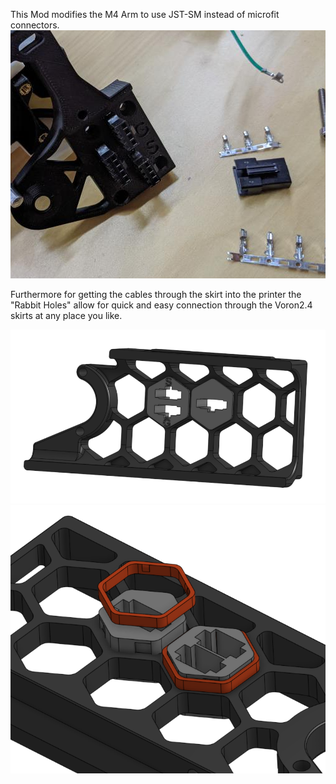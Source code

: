 This Mod modifies the M4 Arm to use JST-SM instead of microfit connectors.
![M4-Arm](m4-arm.png)

Furthermore for getting the cables through the skirt into the printer the "Rabbit Holes" allow for quick and easy connection through the Voron2.4 skirts at any place you like.

![SkirtFront](front.png)
![SkirtBack](back.png)


